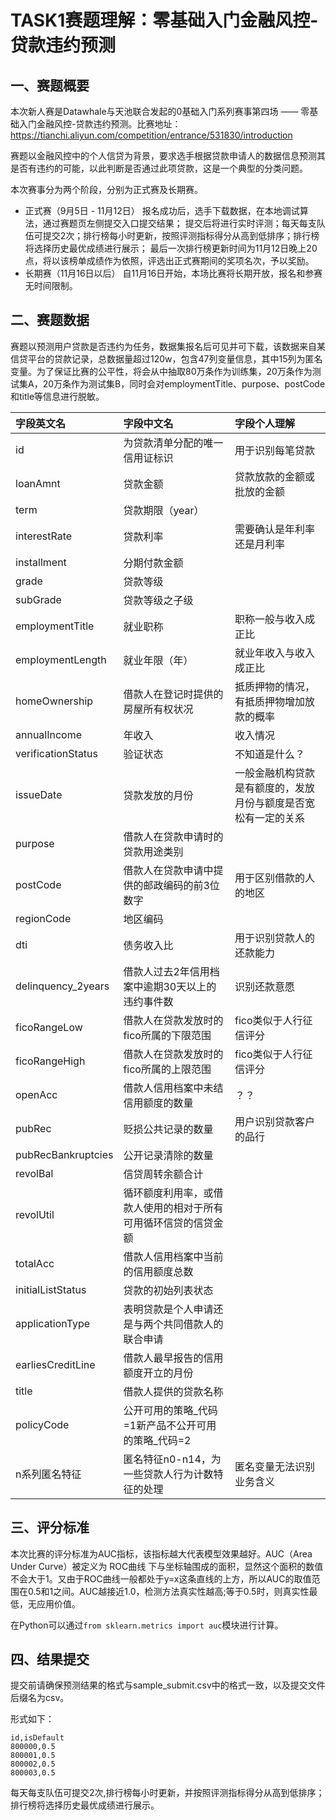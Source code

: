 # TASK1赛题理解：零基础入门金融风控-贷款违约预测

## 一、赛题概要

本次新人赛是Datawhale与天池联合发起的0基础入门系列赛事第四场 —— 零基础入门金融风控-贷款违约预测。比赛地址：https://tianchi.aliyun.com/competition/entrance/531830/introduction

赛题以金融风控中的个人信贷为背景，要求选手根据贷款申请人的数据信息预测其是否有违约的可能，以此判断是否通过此项贷款，这是一个典型的分类问题。


本次赛事分为两个阶段，分别为正式赛及长期赛。

- 正式赛（9月5日 - 11月12日）
报名成功后，选手下载数据，在本地调试算法，通过赛题页左侧提交入口提交结果；
提交后将进行实时评测；每天每支队伍可提交2次；排行榜每小时更新，按照评测指标得分从高到低排序；排行榜将选择历史最优成绩进行展示；
最后一次排行榜更新时间为11月12日晚上20点，将以该榜单成绩作为依照，评选出正式赛期间的奖项名次，予以奖励。
- 长期赛（11月16日以后）
自11月16日开始，本场比赛将长期开放，报名和参赛无时间限制。





## 二、赛题数据
赛题以预测用户贷款是否违约为任务，数据集报名后可见并可下载，该数据来自某信贷平台的贷款记录，总数据量超过120w，包含47列变量信息，其中15列为匿名变量。为了保证比赛的公平性，将会从中抽取80万条作为训练集，20万条作为测试集A，20万条作为测试集B，同时会对employmentTitle、purpose、postCode和title等信息进行脱敏。


|     **字段英文名**      |                       **字段中文名**                        | **字段个人理解**|
| :---------------- | :-------------------------------------------------------------|:-------------------------------------|
|id|为贷款清单分配的唯一信用证标识|用于识别每笔贷款|
|loanAmnt|贷款金额|贷款放款的金额或批放的金额|
|term|贷款期限（year）||
|interestRate|贷款利率|需要确认是年利率还是月利率|
|installment|分期付款金额||
|grade|贷款等级||
|subGrade|贷款等级之子级||
|employmentTitle|就业职称|职称一般与收入成正比|
|employmentLength|就业年限（年）|就业年收入与收入成正比|
|homeOwnership|借款人在登记时提供的房屋所有权状况|抵质押物的情况，有抵质押物增加放款的概率|
|annualIncome|年收入|收入情况|
|verificationStatus|验证状态|不知道是什么？|
|issueDate|贷款发放的月份|一般金融机构贷款是有额度的，发放月份与额度是否宽松有一定的关系|
|purpose|借款人在贷款申请时的贷款用途类别||
|postCode|借款人在贷款申请中提供的邮政编码的前3位数字|用于区别借款的人的地区|
|regionCode|地区编码||
|dti|债务收入比|用于识别贷款人的还款能力|
|delinquency_2years|借款人过去2年信用档案中逾期30天以上的违约事件数|识别还款意愿|
|ficoRangeLow|借款人在贷款发放时的fico所属的下限范围|fico类似于人行征信评分|
|ficoRangeHigh|借款人在贷款发放时的fico所属的上限范围|fico类似于人行征信评分|
|openAcc|借款人信用档案中未结信用额度的数量|？？|
|pubRec|贬损公共记录的数量|用户识别贷款客户的品行|
|pubRecBankruptcies|公开记录清除的数量||
|revolBal|信贷周转余额合计||
|revolUtil|循环额度利用率，或借款人使用的相对于所有可用循环信贷的信贷金额||
|totalAcc|借款人信用档案中当前的信用额度总数||
|initialListStatus|贷款的初始列表状态||
|applicationType|表明贷款是个人申请还是与两个共同借款人的联合申请||
|earliesCreditLine|借款人最早报告的信用额度开立的月份||
|title|借款人提供的贷款名称||
|policyCode|公开可用的策略_代码=1新产品不公开可用的策略_代码=2||
|n系列匿名特征|匿名特征n0-n14，为一些贷款人行为计数特征的处理|匿名变量无法识别业务含义|


## 三、评分标准


本次比赛的评分标准为AUC指标，该指标越大代表模型效果越好。AUC（Area Under Curve）被定义为 ROC曲线 下与坐标轴围成的面积，显然这个面积的数值不会大于1。又由于ROC曲线一般都处于y=x这条直线的上方，所以AUC的取值范围在0.5和1之间。AUC越接近1.0，检测方法真实性越高;等于0.5时，则真实性最低，无应用价值。

在Python可以通过```from sklearn.metrics import auc```模块进行计算。

## 四、结果提交
提交前请确保预测结果的格式与sample_submit.csv中的格式一致，以及提交文件后缀名为csv。

形式如下：
```
id,isDefault
800000,0.5
800001,0.5
800002,0.5
800003,0.5
```
每天每支队伍可提交2次,排行榜每小时更新，并按照评测指标得分从高到低排序；排行榜将选择历史最优成绩进行展示。



